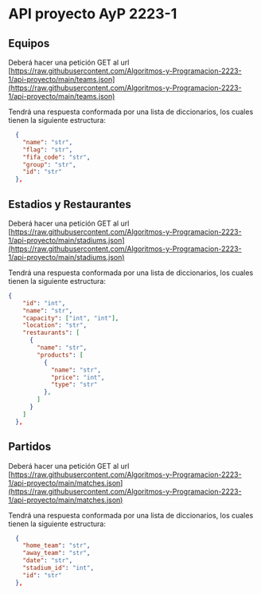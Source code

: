 # API proyecto AyP 2223-1

## Equipos

Deberá hacer una petición GET al url [https://raw.githubusercontent.com/Algoritmos-y-Programacion-2223-1/api-proyecto/main/teams.json](https://raw.githubusercontent.com/Algoritmos-y-Programacion-2223-1/api-proyecto/main/teams.json)

Tendrá una respuesta conformada por una lista de diccionarios, los cuales tienen la siguiente estructura:

```json
  {
    "name": "str",
    "flag": "str",
    "fifa_code": "str",
    "group": "str",
    "id": "str"
  },
```

## Estadios y Restaurantes

Deberá hacer una petición GET al url [https://raw.githubusercontent.com/Algoritmos-y-Programacion-2223-1/api-proyecto/main/stadiums.json](https://raw.githubusercontent.com/Algoritmos-y-Programacion-2223-1/api-proyecto/main/stadiums.json)

Tendrá una respuesta conformada por una lista de diccionarios, los cuales tienen la siguiente estructura:

```json
{
    "id": "int",
    "name": "str",
    "capacity": ["int", "int"],
    "location": "str",
    "restaurants": [
      {
        "name": "str",
        "products": [
          {
            "name": "str",
            "price": "int",
            "type": "str"
          },
        ]
      }
    ]
  },
```

## Partidos

Deberá hacer una petición GET al url [https://raw.githubusercontent.com/Algoritmos-y-Programacion-2223-1/api-proyecto/main/matches.json](https://raw.githubusercontent.com/Algoritmos-y-Programacion-2223-1/api-proyecto/main/matches.json)

Tendrá una respuesta conformada por una lista de diccionarios, los cuales tienen la siguiente estructura:

```json
  {
    "home_team": "str",
    "away_team": "str",
    "date": "str",
    "stadium_id": "int",
    "id": "str"
  },
```
